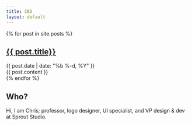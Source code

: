 ```yaml
---
title: CBD
layout: default
---
```


<div class="posts">
{% for post in site.posts %}
	<article>
		<h2><a href="{{ post.url }}">{{ post.title}}</a></h2>
		<span class="posts-date">{{ post.date | date: "%b %-d, %Y" }}</span>
		<div class="content">{{ post.content }}</div>
	</article>
{% endfor %}
</div>

<div class="aside">
	<h2>Who?</h2>
	<p>Hi, I am Chris; professor, logo designer, UI specialist, and VP design & dev at Sprout Studio.</p>
</div>
